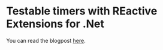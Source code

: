 # Testable timers with REactive Extensions for .Net

You can read the blogpost [here](https://mallibone.com/post/testable-timers-with-reactive-extensions).
